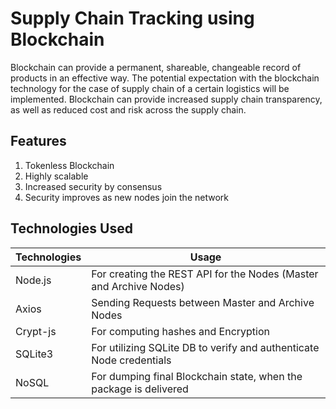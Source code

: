 # Supply Chain Tracking using Blockchain
Blockchain can provide a permanent, shareable, changeable record of products in an effective way. The potential expectation with the blockchain technology for the case of supply chain of a certain logistics will be implemented. Blockchain can provide increased supply chain transparency, as well as reduced cost and risk across the supply chain.

## Features
1. Tokenless Blockchain
2. Highly scalable
3. Increased security by consensus
4. Security improves as new nodes join the network

## Technologies Used
| Technologies | Usage                                                               |
|--------------|---------------------------------------------------------------------|
| Node.js      | For creating the REST API for the Nodes (Master and Archive Nodes)  |
| Axios        | Sending Requests between Master and Archive Nodes                   |
| Crypt-js     | For computing hashes and Encryption                                 |
| SQLite3      | For utilizing SQLite DB to verify and authenticate Node credentials |
| NoSQL        | For dumping final Blockchain state, when the package is delivered   |

